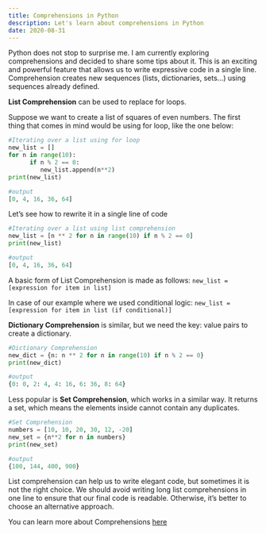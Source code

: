 ```yaml
---
title: Comprehensions in Python
description: Let's learn about comprehensions in Python
date: 2020-08-31
---
```


Python does not stop to surprise me. I am currently exploring comprehensions and decided to share some tips about it.
This is an exciting and powerful feature that allows us to write expressive code in a single line. Comprehension creates new sequences (lists, dictionaries, sets...) using sequences already defined.

**List Comprehension** can be used to replace for loops.

Suppose we want to create a list of squares of even numbers. The first thing that comes in mind would be using for loop, like the one below:

```Python
#Iterating over a list using for loop
new_list = []
for n in range(10):
      if n % 2 == 0:
         new_list.append(n**2)
print(new_list)

#output
[0, 4, 16, 36, 64]
```
Let’s see how to rewrite it in a single line of code

```Python
#Iterating over a list using list comprehension
new_list = [n ** 2 for n in range(10) if n % 2 == 0]
print(new_list)

#output
[0, 4, 16, 36, 64]
```
A basic form of List Comprehension is made as follows:
`new_list = [expression for item in list]`

In case of our example where we used conditional logic:
`new_list = [expression for item in list (if conditional)]`

**Dictionary Comprehension** is similar, but we need the key: value pairs to create a dictionary.

```Python
#Dictionary Comprehension
new_dict = {n: n ** 2 for n in range(10) if n % 2 == 0}
print(new_dict)

#output
{0: 0, 2: 4, 4: 16, 6: 36, 8: 64}
```
Less popular is **Set Comprehension**, which works in a similar way. It returns a set, which means the elements inside cannot contain any duplicates.


```Python
#Set Comprehension
numbers = [10, 10, 20, 30, 12, -20]
new_set = {n**2 for n in numbers}
print(new_set)

#output
{100, 144, 400, 900}
```

List comprehension can help us to write elegant code, but sometimes it is not the right choice. We should avoid writing long list comprehensions in one line to ensure that our final code is readable. Otherwise, it’s better to choose an alternative approach.

You can learn more about Comprehensions <span style="background-color:white">[here](https://docs.python.org/3/tutorial/datastructures.html#list-comprehensions)</span>
